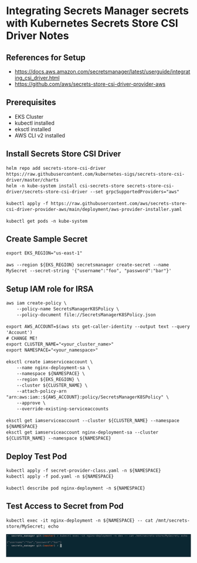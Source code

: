 # Integrating Secrets Manager secrets with Kubernetes Secrets Store CSI Driver Notes

## References for Setup

* <https://docs.aws.amazon.com/secretsmanager/latest/userguide/integrating_csi_driver.html>
* <https://github.com/aws/secrets-store-csi-driver-provider-aws>

## Prerequisites

- EKS Cluster
- kubectl installed
- eksctl installed
- AWS CLI v2 installed

## Install Secrets Store CSI Driver

```shell
helm repo add secrets-store-csi-driver https://raw.githubusercontent.com/kubernetes-sigs/secrets-store-csi-driver/master/charts
helm -n kube-system install csi-secrets-store secrets-store-csi-driver/secrets-store-csi-driver --set grpcSupportedProviders="aws"

kubectl apply -f https://raw.githubusercontent.com/aws/secrets-store-csi-driver-provider-aws/main/deployment/aws-provider-installer.yaml

kubectl get pods -n kube-system
```

## Create Sample Secret

```shell
export EKS_REGION="us-east-1"

aws --region ${EKS_REGION} secretsmanager create-secret --name MySecret --secret-string '{"username":"foo", "password":"bar"}'
```

## Setup IAM role for IRSA

```shell
aws iam create-policy \
    --policy-name SecretsManagerK8SPolicy \
    --policy-document file://SecretsManagerK8SPolicy.json

export AWS_ACCOUNT=$(aws sts get-caller-identity --output text --query 'Account')
# CHANGE ME!
export CLUSTER_NAME="<your_cluster_name>"
export NAMESPACE="<your_namespace>"

eksctl create iamserviceaccount \
    --name nginx-deployment-sa \
    --namespace ${NAMESPACE} \
    --region ${EKS_REGION} \
    --cluster ${CLUSTER_NAME} \
    --attach-policy-arn "arn:aws:iam::${AWS_ACCOUNT}:policy/SecretsManagerK8SPolicy" \
    --approve \
    --override-existing-serviceaccounts

eksctl get iamserviceaccount --cluster ${CLUSTER_NAME} --namespace ${NAMESPACE}
eksctl get iamserviceaccount nginx-deployment-sa --cluster ${CLUSTER_NAME} --namespace ${NAMESPACE}
```

## Deploy Test Pod

```shell
kubectl apply -f secret-provider-class.yaml -n ${NAMESPACE}
kubectl apply -f pod.yaml -n ${NAMESPACE}

kubectl describe pod nginx-deployment -n ${NAMESPACE}
```

## Test Access to Secret from Pod

```shell
kubectl exec -it nginx-deployment -n ${NAMESPACE} -- cat /mnt/secrets-store/MySecret; echo
```

![Test Result](./test_result.png)

